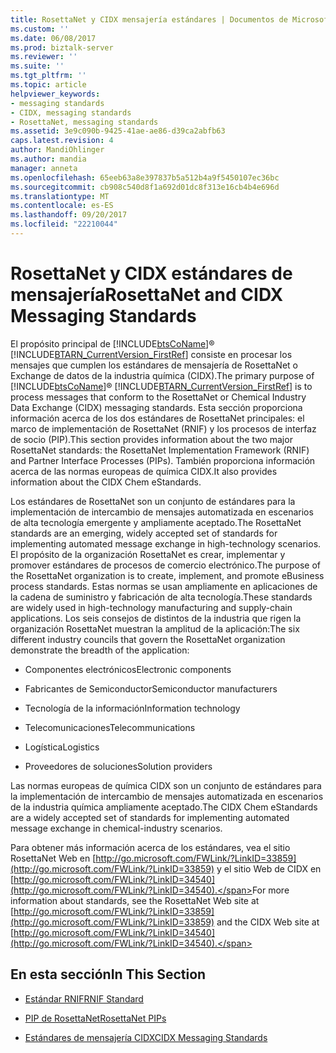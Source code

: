 ```yaml
---
title: RosettaNet y CIDX mensajería estándares | Documentos de Microsoft
ms.custom: ''
ms.date: 06/08/2017
ms.prod: biztalk-server
ms.reviewer: ''
ms.suite: ''
ms.tgt_pltfrm: ''
ms.topic: article
helpviewer_keywords:
- messaging standards
- CIDX, messaging standards
- RosettaNet, messaging standards
ms.assetid: 3e9c090b-9425-41ae-ae86-d39ca2abfb63
caps.latest.revision: 4
author: MandiOhlinger
ms.author: mandia
manager: anneta
ms.openlocfilehash: 65eeb63a8e397837b5a512b4a9f5450107ec36bc
ms.sourcegitcommit: cb908c540d8f1a692d01dc8f313e16cb4b4e696d
ms.translationtype: MT
ms.contentlocale: es-ES
ms.lasthandoff: 09/20/2017
ms.locfileid: "22210044"
---
```

# <a name="rosettanet-and-cidx-messaging-standards"></a><span data-ttu-id="93b86-102">RosettaNet y CIDX estándares de mensajería</span><span class="sxs-lookup"><span data-stu-id="93b86-102">RosettaNet and CIDX Messaging Standards</span></span>
<span data-ttu-id="93b86-103">El propósito principal de [!INCLUDE[btsCoName](../../includes/btsconame-md.md)]® [!INCLUDE[BTARN_CurrentVersion_FirstRef](../../includes/btarn-currentversion-firstref-md.md)] consiste en procesar los mensajes que cumplen los estándares de mensajería de RosettaNet o Exchange de datos de la industria química (CIDX).</span><span class="sxs-lookup"><span data-stu-id="93b86-103">The primary purpose of [!INCLUDE[btsCoName](../../includes/btsconame-md.md)]® [!INCLUDE[BTARN_CurrentVersion_FirstRef](../../includes/btarn-currentversion-firstref-md.md)] is to process messages that conform to the RosettaNet or Chemical Industry Data Exchange (CIDX) messaging standards.</span></span> <span data-ttu-id="93b86-104">Esta sección proporciona información acerca de los dos estándares de RosettaNet principales: el marco de implementación de RosettaNet (RNIF) y los procesos de interfaz de socio (PIP).</span><span class="sxs-lookup"><span data-stu-id="93b86-104">This section provides information about the two major RosettaNet standards: the RosettaNet Implementation Framework (RNIF) and Partner Interface Processes (PIPs).</span></span> <span data-ttu-id="93b86-105">También proporciona información acerca de las normas europeas de química CIDX.</span><span class="sxs-lookup"><span data-stu-id="93b86-105">It also provides information about the CIDX Chem eStandards.</span></span>  
  
 <span data-ttu-id="93b86-106">Los estándares de RosettaNet son un conjunto de estándares para la implementación de intercambio de mensajes automatizada en escenarios de alta tecnología emergente y ampliamente aceptado.</span><span class="sxs-lookup"><span data-stu-id="93b86-106">The RosettaNet standards are an emerging, widely accepted set of standards for implementing automated message exchange in high-technology scenarios.</span></span> <span data-ttu-id="93b86-107">El propósito de la organización RosettaNet es crear, implementar y promover estándares de procesos de comercio electrónico.</span><span class="sxs-lookup"><span data-stu-id="93b86-107">The purpose of the RosettaNet organization is to create, implement, and promote eBusiness process standards.</span></span> <span data-ttu-id="93b86-108">Estas normas se usan ampliamente en aplicaciones de la cadena de suministro y fabricación de alta tecnología.</span><span class="sxs-lookup"><span data-stu-id="93b86-108">These standards are widely used in high-technology manufacturing and supply-chain applications.</span></span> <span data-ttu-id="93b86-109">Los seis consejos de distintos de la industria que rigen la organización RosettaNet muestran la amplitud de la aplicación:</span><span class="sxs-lookup"><span data-stu-id="93b86-109">The six different industry councils that govern the RosettaNet organization demonstrate the breadth of the application:</span></span>  
  
-   <span data-ttu-id="93b86-110">Componentes electrónicos</span><span class="sxs-lookup"><span data-stu-id="93b86-110">Electronic components</span></span>  
  
-   <span data-ttu-id="93b86-111">Fabricantes de Semiconductor</span><span class="sxs-lookup"><span data-stu-id="93b86-111">Semiconductor manufacturers</span></span>  
  
-   <span data-ttu-id="93b86-112">Tecnología de la información</span><span class="sxs-lookup"><span data-stu-id="93b86-112">Information technology</span></span>  
  
-   <span data-ttu-id="93b86-113">Telecomunicaciones</span><span class="sxs-lookup"><span data-stu-id="93b86-113">Telecommunications</span></span>  
  
-   <span data-ttu-id="93b86-114">Logística</span><span class="sxs-lookup"><span data-stu-id="93b86-114">Logistics</span></span>  
  
-   <span data-ttu-id="93b86-115">Proveedores de soluciones</span><span class="sxs-lookup"><span data-stu-id="93b86-115">Solution providers</span></span>  
  
 <span data-ttu-id="93b86-116">Las normas europeas de química CIDX son un conjunto de estándares para la implementación de intercambio de mensajes automatizada en escenarios de la industria química ampliamente aceptado.</span><span class="sxs-lookup"><span data-stu-id="93b86-116">The CIDX Chem eStandards are a widely accepted set of standards for implementing automated message exchange in chemical-industry scenarios.</span></span>  
  
 <span data-ttu-id="93b86-117">Para obtener más información acerca de los estándares, vea el sitio RosettaNet Web en [http://go.microsoft.com/FWLink/?LinkID=33859](http://go.microsoft.com/FWLink/?LinkID=33859) y el sitio Web de CIDX en [http://go.microsoft.com/FWLink/?LinkID=34540](http://go.microsoft.com/FWLink/?LinkID=34540).</span><span class="sxs-lookup"><span data-stu-id="93b86-117">For more information about standards, see the RosettaNet Web site at [http://go.microsoft.com/FWLink/?LinkID=33859](http://go.microsoft.com/FWLink/?LinkID=33859) and the CIDX Web site at [http://go.microsoft.com/FWLink/?LinkID=34540](http://go.microsoft.com/FWLink/?LinkID=34540).</span></span>  
  
## <a name="in-this-section"></a><span data-ttu-id="93b86-118">En esta sección</span><span class="sxs-lookup"><span data-stu-id="93b86-118">In This Section</span></span>  
  
-   [<span data-ttu-id="93b86-119">Estándar RNIF</span><span class="sxs-lookup"><span data-stu-id="93b86-119">RNIF Standard</span></span>](../../adapters-and-accelerators/accelerator-rosettanet/rnif-standard.md)  
  
-   [<span data-ttu-id="93b86-120">PIP de RosettaNet</span><span class="sxs-lookup"><span data-stu-id="93b86-120">RosettaNet PIPs</span></span>](../../adapters-and-accelerators/accelerator-rosettanet/rosettanet-pips.md)  
  
-   [<span data-ttu-id="93b86-121">Estándares de mensajería CIDX</span><span class="sxs-lookup"><span data-stu-id="93b86-121">CIDX Messaging Standards</span></span>](../../adapters-and-accelerators/accelerator-rosettanet/cidx-messaging-standards.md)